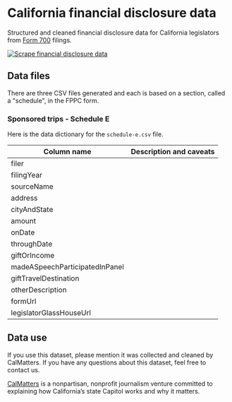 # California financial disclosure data

Structured and cleaned financial disclosure data for California legislators from [Form 700](form700search.fppc.ca.gov/) filings.

[![Scrape financial disclosure data](https://github.com/CalMatters/ca-form-700-data/actions/workflows/scrape.yml/badge.svg)](https://github.com/CalMatters/ca-form-700-data/actions/workflows/scrape.yml)

## Data files

There are three CSV files generated and each is based on a section, called a "schedule", in the FPPC form.

### Sponsored trips - Schedule E

Here is the data dictionary for the `schedule-e.csv` file.

<table>
  <thead>
    <tr>
      <th>Column name</th>
      <th>Description and caveats</th>
    </tr>
  </thead>
  <tbody>
    <tr>
      <td>filer</td>
      <td></td>
    </tr>
    <tr>
      <td>filingYear</td>
      <td></td>
    </tr>
    <tr>
      <td>sourceName</td>
      <td></td>
    </tr>
    <tr>
      <td>address</td>
      <td></td>
    </tr>
    <tr>
      <td>cityAndState</td>
      <td></td>
    </tr>
    <tr>
      <td>amount</td>
      <td></td>
    </tr>
    <tr>
      <td>onDate</td>
      <td></td>
    </tr>
    <tr>
      <td>throughDate</td>
      <td></td>
    </tr>
    <tr>
      <td>giftOrIncome</td>
      <td></td>
    </tr>
    <tr>
      <td>madeASpeechParticipatedInPanel</td>
      <td></td>
    </tr>
    <tr>
      <td>giftTravelDestination</td>
      <td></td>
    </tr>
    <tr>
      <td>otherDescription</td>
      <td></td>
    </tr>
    <tr>
      <td>formUrl</td>
      <td></td>
    </tr>
    <tr>
      <td>legislatorGlassHouseUrl</td>
      <td></td>
    </tr>
  </tbody>
</table>

## Data use

If you use this dataset, please mention it was collected and cleaned by CalMatters. If you have any questions about this dataset, feel free to contact us.

[CalMatters](https://calmatters.org/) is a nonpartisan, nonprofit journalism venture committed to explaining how California’s state Capitol works and why it matters.
